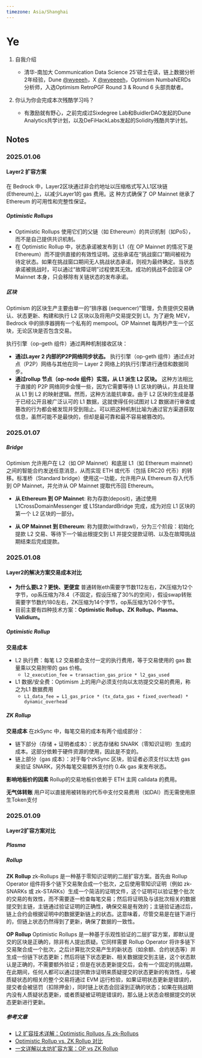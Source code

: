 ```yaml
---
timezone: Asia/Shanghai
---
```



# Ye

1. 自我介绍
     - 清华-南加大 Communication Data Science 25'硕士在读，链上数据分析2年经验，Dune [@wyeeeh](https://dune.com/wyeeeh)，X [@wyeeeeh](https://x.com/wyeeeh)，Optimism NumbaNERDs 分析师，入选Optimism RetroPGF Round 3 & Round 6 头部贡献者。

2. 你认为你会完成本次残酷学习吗？
   - 有激励就有野心，之前完成过Sixdegree Lab和BuidlerDAO发起的Dune Analytics共学计划，以及DeFiHackLabs发起的Solidity残酷共学计划。

## Notes

<!-- Content_START -->

### 2025.01.06
#### Layer2 扩容方案
在 Bedrock 中，Layer2区块通过非合约地址以压缩格式写入L1区块链 (Ethereum)上，以减少Layer1的 gas 费用。这
种方式确保了 OP Mainnet 继承了 Ethereum 的可用性和完整性保证。
##### Optimistic Rollups
- Optimistic Rollups 使用它们的父链（如 Ethereum）的共识机制（如PoS），而不是自己提供共识机制。
- 在 Optimistic Rollup 中，状态承诺被发布到 L1（在 OP Mainnet 的情况下是 Ethereum）而不提供直接的有效性证明。这些承诺在“挑战窗口”期间被视为待定状态。如果在挑战窗口期间无人挑战状态承诺，则视为最终确定。当状态承诺被挑战时，可以通过“故障证明”过程使其无效。成功的挑战不会回滚 OP Mainnet 本身，只会移除有关链状态的发布承诺。

##### 区块
Optimism 的区块生产主要由单一的“排序器 (sequencer)”管理，负责提供交易确认、状态更新、构建和执行 L2 区块以及将用户交易提交到 L1。为了避免 MEV，Bedrock 中的排序器拥有一个私有的 mempool。OP Mainnet 每两秒产生一个区块，无论区块是否包含交易。

执行引擎（op-geth 组件）通过两种机制接收区块：
- **通过Layer 2 内部的P2P网络同步状态。** 执行引擎（op-geth 组件）通过点对点（P2P）网络与其他在同一 Layer 2 网络上的执行引擎进行通信和数据同步。
- **通过rollup 节点（op-node 组件）实现，从 L1 派生 L2 区块。** 这种方法相比于直接的 P2P 网络同步会慢一些，因为它需要等待 L1 区块的确认，并且处理从 L1 到 L2 的映射逻辑。然而，这种方法能抗审查。由于 L2 区块的生成是基于已经公开且被广泛认可的 L1 数据，这就使得任何试图对 L2 数据进行审查或篡改的行为都会被发现并受到阻止。可以把这种机制比喻为通过官方渠道获取信息，虽然可能不是最快的，但却是最可靠和最不容易被篡改的。




### 2025.01.07
##### Bridge
Optimism 允许用户在 L2（如 OP Mainnet）和底层 L1（如 Ethereum mainnet）之间的智能合约发送任意消息，从而实现 ETH 或代币（包括 ERC20 代币）的转移。标准桥（Standard bridge）使用这一功能，允许用户从 Ethereum 存入代币到 OP Mainnet，并允许从 OP Mainnet 提取代币回 Ethereum。

- **从 Ethereum 到 OP Mainnet**: 称为存款(deposit)，通过使用 L1CrossDomainMessenger 或 L1StandardBridge 完成，成为对应 L1 区块的第一个 L2 区块的一部分。

- **从 OP Mainnet 到 Ethereum**: 称为提款(withdrawl)，分为三个阶段：初始化提款 L2 交易、等待下一个输出根提交到 L1 并提交提款证明、以及在故障挑战期结束后完成提款。


### 2025.01.08
#### Layer2的解决方案交易成本对比

- **为什么要L2？更快、更便宜**
   普通转账eth需要字节数112左右，ZK压缩为12个字节，op系压缩为78.4（不固定，假设压缩了30%的空间），假设swap转账需要字节数约180左右，ZK压缩为14个字节，op系压缩为126个字节。
- 目前主要有四种技术方案：**Optimistic Rollup、ZK Rollup、Plasma、Validium。**

##### Optimistic Rollup
**交易成本**
- L2 执行费：每笔 L2 交易都会支付一定的执行费用，等于交易使用的 gas 数量乘以交易附带的 gas 价格。
   - `l2_execution_fee = transaction_gas_price * l2_gas_used`
- L1 数据/安全费：Optimism 上的用户必须支付向以太坊提交交易的费用，称之为L1 数据费用
   - `L1_data_fee = L1_gas_price * (tx_data_gas + fixed_overhead) * dynamic_overhead`

##### ZK Rollup
**交易成本**
在zkSync 中，每笔交易的成本有两个组成部分：
- 链下部分（存储 + 证明者成本）：状态存储和 SNARK（零知识证明）生成的成本。这部分依赖于硬件资源的使用，因此是不变的。
- 链上部分（gas 成本）：对于每个zkSync 区块，验证者必须支付以太坊 gas 来验证 SNARK，另外每笔交易额外支付约 0.4k gas 来发布状态。

**影响地板价的因素**
Rollup的交易地板价依赖于 ETH 主网 calldata 的费用。

**无气体转账**
用户可以直接用被转账的代币中支付交易费用（如DAI）而无需使用原生Token支付

### 2025.01.09
#### Layer2扩容方案对比
##### Plasma

##### Rollup
**ZK Rollup**
zk-Rollups 是一种基于零知识证明的二层扩容方案。首先由 Rollup Operator 组件将多个链下交易聚合成一个批次，之后使用零知识证明（例如 zk-SNARKs 或 zk-STARKs）生成一个简洁的证明文件，这个证明可以验证整个批次的交易的有效性，而不需要逐一检查每笔交易；然后将证明及与该批次相关的数据提交到主链，主链通过验证证明的正确性，确保交易是有效的；主链验证通过后，链上合约会根据证明中的数据更新链上的状态。这意味着，尽管交易是在链下进行的，但链上状态仍然得到了更新，确保了数据的一致性。

**OP Rollup**
Optimistic Rollups 是一种基于乐观性验证的二层扩容方案，即默认提交的区块是正确的，除非有人提出质疑。它同样需要 Rollup Operator 将许多链下交易聚合成一个批次，之后计算批次交易产生的新状态（如余额、合约状态等）并生成一份链下状态更新；然后将链下状态更新、相关数据提交到主链，这个状态默认是正确的，不需要额外验证；但是在状态更新提交后，会有一个固定的挑战期，在此期间，任何人都可以通过提供欺诈证明来质疑提交的状态更新的有效性，与被质疑状态的相关的整个交易将通过 EVM 运行检验，如果证明状态更新是错误的，提交者会被惩罚（扣除押金），同时链上状态会回滚到正确的状态；如果在挑战期内没有人质疑状态更新，或者质疑被证明是错误的，那么链上状态会根据提交的状态更新进行更新。


##### 参考文章
- [L2 扩容技术详解：Optimistic Rollups 与 zk-Rollups](https://web3caff.com/zh/archives/55667)
- [Optimistic Rollup vs. ZK Rollup 对比](https://learnblockchain.cn/article/738)
- [一文详解以太坊扩容方案：OP vs ZK Rollup](https://foresightnews.pro/article/detail/7248)

<!-- Content_END -->
